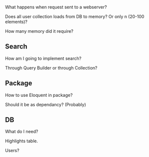 What happens when request sent to a webserver?


Does all user collection loads from DB to memory? Or only n (20-100 elements)?


How many memory did it require?



## Search ##

How am I going to implement search?


Through Query Builder or through Collection?







## Package ##


How to use Eloquent in package?

Should it be as dependancy? (Probably) 







## DB ##

What do I need?


Highlights table.



Users? 
